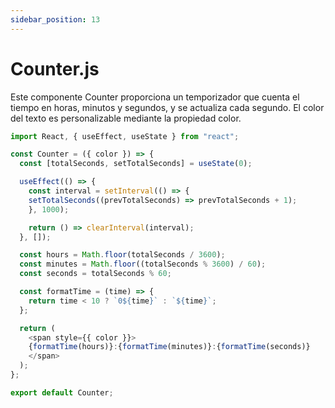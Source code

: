 ```yaml
---
sidebar_position: 13
---
```


# Counter.js

Este componente Counter proporciona un temporizador que cuenta el tiempo en horas, minutos y segundos, y se actualiza cada segundo. El color del texto es personalizable mediante la propiedad color.

```js
import React, { useEffect, useState } from "react";

const Counter = ({ color }) => {
  const [totalSeconds, setTotalSeconds] = useState(0);

  useEffect(() => {
    const interval = setInterval(() => {
    setTotalSeconds((prevTotalSeconds) => prevTotalSeconds + 1);
    }, 1000);

    return () => clearInterval(interval);
  }, []);

  const hours = Math.floor(totalSeconds / 3600);
  const minutes = Math.floor((totalSeconds % 3600) / 60);
  const seconds = totalSeconds % 60;

  const formatTime = (time) => {
    return time < 10 ? `0${time}` : `${time}`;
  };

  return (
    <span style={{ color }}>
    {formatTime(hours)}:{formatTime(minutes)}:{formatTime(seconds)}
    </span>
  );
};

export default Counter;
```